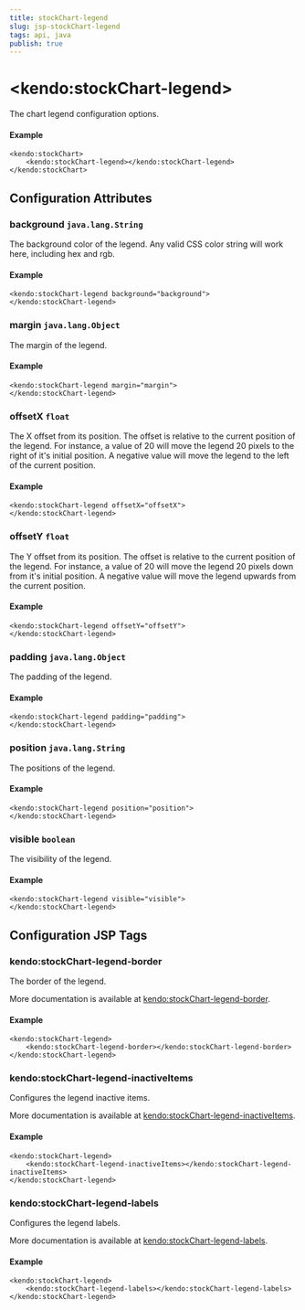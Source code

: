 ```yaml
---
title: stockChart-legend
slug: jsp-stockChart-legend
tags: api, java
publish: true
---
```


# \<kendo:stockChart-legend\>

The chart legend configuration options.

#### Example
    <kendo:stockChart>
        <kendo:stockChart-legend></kendo:stockChart-legend>
    </kendo:stockChart>

## Configuration Attributes

### background `java.lang.String`

The background color of the legend. Any valid CSS color string will work here, including hex and rgb.

#### Example
    <kendo:stockChart-legend background="background">
    </kendo:stockChart-legend>

### margin `java.lang.Object`

The margin of the legend.

#### Example
    <kendo:stockChart-legend margin="margin">
    </kendo:stockChart-legend>

### offsetX `float`

The X offset from its position.  The offset is relative to the current position of the legend.
For instance, a value of 20 will move the legend 20 pixels to the right of it's initial position.  A negative value will move the legend
to the left of the current position.

#### Example
    <kendo:stockChart-legend offsetX="offsetX">
    </kendo:stockChart-legend>

### offsetY `float`

The Y offset from its position.  The offset is relative to the current position of the legend.
For instance, a value of 20 will move the legend 20 pixels down from it's initial position.  A negative value will move the legend
upwards from the current position.

#### Example
    <kendo:stockChart-legend offsetY="offsetY">
    </kendo:stockChart-legend>

### padding `java.lang.Object`

The padding of the legend.

#### Example
    <kendo:stockChart-legend padding="padding">
    </kendo:stockChart-legend>

### position `java.lang.String`

The positions of the legend.

#### Example
    <kendo:stockChart-legend position="position">
    </kendo:stockChart-legend>

### visible `boolean`

The visibility of the legend.

#### Example
    <kendo:stockChart-legend visible="visible">
    </kendo:stockChart-legend>


##  Configuration JSP Tags

### kendo:stockChart-legend-border

The border of the legend.

More documentation is available at [kendo:stockChart-legend-border](/kendo-ui/api/wrappers/jsp/stockchart/legend-border).

#### Example

    <kendo:stockChart-legend>
        <kendo:stockChart-legend-border></kendo:stockChart-legend-border>
    </kendo:stockChart-legend>

### kendo:stockChart-legend-inactiveItems

Configures the legend inactive items.

More documentation is available at [kendo:stockChart-legend-inactiveItems](/kendo-ui/api/wrappers/jsp/stockchart/legend-inactiveitems).

#### Example

    <kendo:stockChart-legend>
        <kendo:stockChart-legend-inactiveItems></kendo:stockChart-legend-inactiveItems>
    </kendo:stockChart-legend>

### kendo:stockChart-legend-labels

Configures the legend labels.

More documentation is available at [kendo:stockChart-legend-labels](/kendo-ui/api/wrappers/jsp/stockchart/legend-labels).

#### Example

    <kendo:stockChart-legend>
        <kendo:stockChart-legend-labels></kendo:stockChart-legend-labels>
    </kendo:stockChart-legend>

